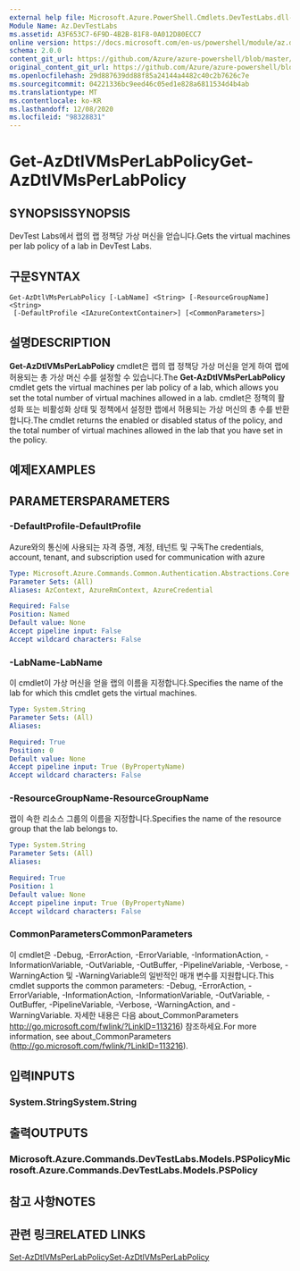 ```yaml
---
external help file: Microsoft.Azure.PowerShell.Cmdlets.DevTestLabs.dll-Help.xml
Module Name: Az.DevTestLabs
ms.assetid: A3F653C7-6F9D-4B2B-81F8-0A012D80ECC7
online version: https://docs.microsoft.com/en-us/powershell/module/az.devtestlabs/get-azdtlvmsperlabpolicy
schema: 2.0.0
content_git_url: https://github.com/Azure/azure-powershell/blob/master/src/DevTestLabs/DevTestLabs/help/Get-AzDtlVMsPerLabPolicy.md
original_content_git_url: https://github.com/Azure/azure-powershell/blob/master/src/DevTestLabs/DevTestLabs/help/Get-AzDtlVMsPerLabPolicy.md
ms.openlocfilehash: 29d887639dd88f85a24144a4482c40c2b7626c7e
ms.sourcegitcommit: 04221336bc9eed46c05ed1e828a6811534d4b4ab
ms.translationtype: MT
ms.contentlocale: ko-KR
ms.lasthandoff: 12/08/2020
ms.locfileid: "98328831"
---
```

# <span data-ttu-id="f168c-101">Get-AzDtlVMsPerLabPolicy</span><span class="sxs-lookup"><span data-stu-id="f168c-101">Get-AzDtlVMsPerLabPolicy</span></span>

## <span data-ttu-id="f168c-102">SYNOPSIS</span><span class="sxs-lookup"><span data-stu-id="f168c-102">SYNOPSIS</span></span>
<span data-ttu-id="f168c-103">DevTest Labs에서 랩의 랩 정책당 가상 머신을 얻습니다.</span><span class="sxs-lookup"><span data-stu-id="f168c-103">Gets the virtual machines per lab policy of a lab in DevTest Labs.</span></span>

## <span data-ttu-id="f168c-104">구문</span><span class="sxs-lookup"><span data-stu-id="f168c-104">SYNTAX</span></span>

```
Get-AzDtlVMsPerLabPolicy [-LabName] <String> [-ResourceGroupName] <String>
 [-DefaultProfile <IAzureContextContainer>] [<CommonParameters>]
```

## <span data-ttu-id="f168c-105">설명</span><span class="sxs-lookup"><span data-stu-id="f168c-105">DESCRIPTION</span></span>
<span data-ttu-id="f168c-106">**Get-AzDtlVMsPerLabPolicy** cmdlet은 랩의 랩 정책당 가상 머신을 얻게 하여 랩에 허용되는 총 가상 머신 수를 설정할 수 있습니다.</span><span class="sxs-lookup"><span data-stu-id="f168c-106">The **Get-AzDtlVMsPerLabPolicy** cmdlet gets the virtual machines per lab policy of a lab, which allows you set the total number of virtual machines allowed in a lab.</span></span>
<span data-ttu-id="f168c-107">cmdlet은 정책의 활성화 또는 비활성화 상태 및 정책에서 설정한 랩에서 허용되는 가상 머신의 총 수를 반환합니다.</span><span class="sxs-lookup"><span data-stu-id="f168c-107">The cmdlet returns the enabled or disabled status of the policy, and the total number of virtual machines allowed in the lab that you have set in the policy.</span></span>

## <span data-ttu-id="f168c-108">예제</span><span class="sxs-lookup"><span data-stu-id="f168c-108">EXAMPLES</span></span>

## <span data-ttu-id="f168c-109">PARAMETERS</span><span class="sxs-lookup"><span data-stu-id="f168c-109">PARAMETERS</span></span>

### <span data-ttu-id="f168c-110">-DefaultProfile</span><span class="sxs-lookup"><span data-stu-id="f168c-110">-DefaultProfile</span></span>
<span data-ttu-id="f168c-111">Azure와의 통신에 사용되는 자격 증명, 계정, 테넌트 및 구독</span><span class="sxs-lookup"><span data-stu-id="f168c-111">The credentials, account, tenant, and subscription used for communication with azure</span></span>

```yaml
Type: Microsoft.Azure.Commands.Common.Authentication.Abstractions.Core.IAzureContextContainer
Parameter Sets: (All)
Aliases: AzContext, AzureRmContext, AzureCredential

Required: False
Position: Named
Default value: None
Accept pipeline input: False
Accept wildcard characters: False
```

### <span data-ttu-id="f168c-112">-LabName</span><span class="sxs-lookup"><span data-stu-id="f168c-112">-LabName</span></span>
<span data-ttu-id="f168c-113">이 cmdlet이 가상 머신을 얻을 랩의 이름을 지정합니다.</span><span class="sxs-lookup"><span data-stu-id="f168c-113">Specifies the name of the lab for which this cmdlet gets the virtual machines.</span></span>

```yaml
Type: System.String
Parameter Sets: (All)
Aliases:

Required: True
Position: 0
Default value: None
Accept pipeline input: True (ByPropertyName)
Accept wildcard characters: False
```

### <span data-ttu-id="f168c-114">-ResourceGroupName</span><span class="sxs-lookup"><span data-stu-id="f168c-114">-ResourceGroupName</span></span>
<span data-ttu-id="f168c-115">랩이 속한 리소스 그룹의 이름을 지정합니다.</span><span class="sxs-lookup"><span data-stu-id="f168c-115">Specifies the name of the resource group that the lab belongs to.</span></span>

```yaml
Type: System.String
Parameter Sets: (All)
Aliases:

Required: True
Position: 1
Default value: None
Accept pipeline input: True (ByPropertyName)
Accept wildcard characters: False
```

### <span data-ttu-id="f168c-116">CommonParameters</span><span class="sxs-lookup"><span data-stu-id="f168c-116">CommonParameters</span></span>
<span data-ttu-id="f168c-117">이 cmdlet은 -Debug, -ErrorAction, -ErrorVariable, -InformationAction, -InformationVariable, -OutVariable, -OutBuffer, -PipelineVariable, -Verbose, -WarningAction 및 -WarningVariable의 일반적인 매개 변수를 지원합니다.</span><span class="sxs-lookup"><span data-stu-id="f168c-117">This cmdlet supports the common parameters: -Debug, -ErrorAction, -ErrorVariable, -InformationAction, -InformationVariable, -OutVariable, -OutBuffer, -PipelineVariable, -Verbose, -WarningAction, and -WarningVariable.</span></span> <span data-ttu-id="f168c-118">자세한 내용은 다음 about_CommonParameters http://go.microsoft.com/fwlink/?LinkID=113216) 참조하세요.</span><span class="sxs-lookup"><span data-stu-id="f168c-118">For more information, see about_CommonParameters (http://go.microsoft.com/fwlink/?LinkID=113216).</span></span>

## <span data-ttu-id="f168c-119">입력</span><span class="sxs-lookup"><span data-stu-id="f168c-119">INPUTS</span></span>

### <span data-ttu-id="f168c-120">System.String</span><span class="sxs-lookup"><span data-stu-id="f168c-120">System.String</span></span>

## <span data-ttu-id="f168c-121">출력</span><span class="sxs-lookup"><span data-stu-id="f168c-121">OUTPUTS</span></span>

### <span data-ttu-id="f168c-122">Microsoft.Azure.Commands.DevTestLabs.Models.PSPolicy</span><span class="sxs-lookup"><span data-stu-id="f168c-122">Microsoft.Azure.Commands.DevTestLabs.Models.PSPolicy</span></span>

## <span data-ttu-id="f168c-123">참고 사항</span><span class="sxs-lookup"><span data-stu-id="f168c-123">NOTES</span></span>

## <span data-ttu-id="f168c-124">관련 링크</span><span class="sxs-lookup"><span data-stu-id="f168c-124">RELATED LINKS</span></span>

[<span data-ttu-id="f168c-125">Set-AzDtlVMsPerLabPolicy</span><span class="sxs-lookup"><span data-stu-id="f168c-125">Set-AzDtlVMsPerLabPolicy</span></span>](./Set-AzDtlVMsPerLabPolicy.md)



